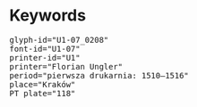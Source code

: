 # Keywords
<pre>
glyph-id="U1-07_0208"
font-id="U1-07"
printer-id="U1"
printer="Florian Ungler"
period="pierwsza drukarnia: 1510–1516"
place="Kraków"
PT plate="118"
</pre>
